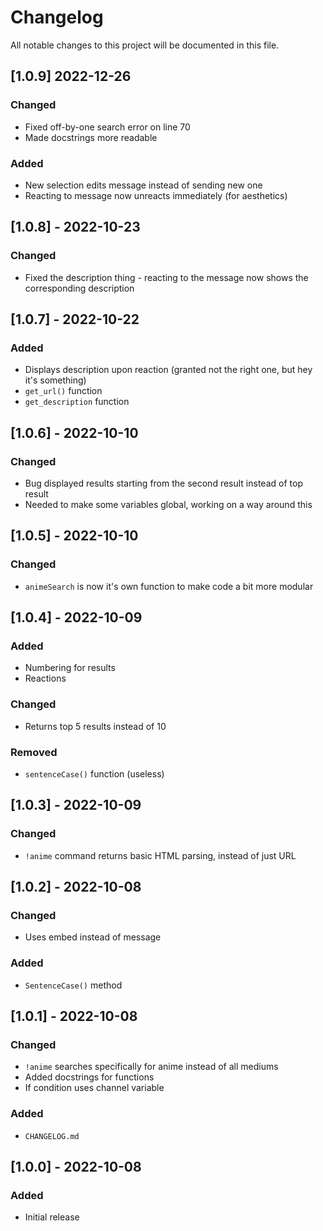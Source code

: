 # Changelog
All notable changes to this project will be documented in this file.

## [1.0.9] 2022-12-26
### Changed
- Fixed off-by-one search error on line 70
- Made docstrings more readable

### Added
- New selection edits message instead of sending new one
- Reacting to message now unreacts immediately (for aesthetics)

## [1.0.8] - 2022-10-23
### Changed
- Fixed the description thing - reacting to the message now shows the corresponding description

## [1.0.7] - 2022-10-22
### Added
- Displays description upon reaction (granted not the right one, but hey it's something)
- `get_url()` function
- `get_description` function

## [1.0.6] - 2022-10-10
### Changed
- Bug displayed results starting from the second result instead of top result
- Needed to make some variables global, working on a way around this

## [1.0.5] - 2022-10-10
### Changed
- `animeSearch` is now it's own function to make code a bit more modular

## [1.0.4] - 2022-10-09
### Added
- Numbering for results
- Reactions

### Changed
- Returns top 5 results instead of 10

### Removed
- `sentenceCase()` function (useless)

## [1.0.3] - 2022-10-09
### Changed
- `!anime` command returns basic HTML parsing, instead of just URL


## [1.0.2] - 2022-10-08
### Changed
- Uses embed instead of message

### Added
- `SentenceCase()` method

## [1.0.1] - 2022-10-08
### Changed
- `!anime` searches specifically for anime instead of all mediums
- Added docstrings for functions
- If condition uses channel variable

### Added
- `CHANGELOG.md`

## [1.0.0] - 2022-10-08
### Added
- Initial release